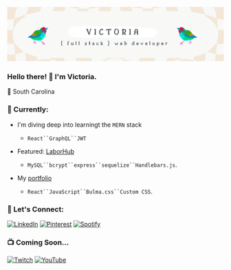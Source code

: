 ![headerimage](https://github.com/victoriamcn/victoriamcn/blob/main/vm%20(2).png?raw=true)

### Hello there! :wave: I'm Victoria.

:round_pushpin: South Carolina

### :telescope: Currently:

- I'm diving deep into learningt the `MERN` stack
  - `React``GraphQL``JWT`

- Featured: [LaborHub](https://github.com/jsnicholas/LaborHub)
  - `MySQL``bcrypt``express``sequelize``Handlebars.js`.

- My [portfolio](https://victoriamcn.github.io/React-Portfolio/#about)
  - `React``JavaScript``Bulma.css``Custom CSS`.

### :milky_way: Let's Connect:

[![LinkedIn](https://img.shields.io/badge/linkedin-%230077B5.svg?style=for-the-badge&logo=linkedin&logoColor=white)](https://www.linkedin.com/in/victoria-mcnorrill/)
[![Pinterest](https://img.shields.io/badge/Pinterest-%23E60023.svg?style=for-the-badge&logo=Pinterest&logoColor=white)](https://www.pinterest.com/vmcnorrill/)
[![Spotify](https://img.shields.io/badge/Spotify-1ED760?style=for-the-badge&logo=spotify&logoColor=white)](https://open.spotify.com/user/torilizabeth95)

### :tv: Coming Soon...

[![Twitch](https://img.shields.io/badge/Twitch-%239146FF.svg?style=for-the-badge&logo=Twitch&logoColor=white)](https://www.twitch.tv/victoriacodes)
[![YouTube](https://img.shields.io/badge/YouTube-%23FF0000.svg?style=for-the-badge&logo=YouTube&logoColor=white)](https://www.youtube.com/@victoriacodes/featured)
